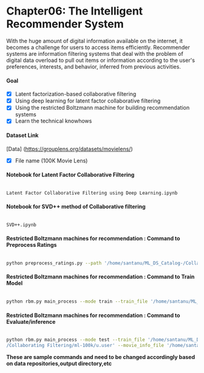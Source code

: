 # Chapter06: The Intelligent Recommender System
With the huge amount of digital information available on the internet, it becomes a
challenge for users to access items efficiently. Recommender systems are information
filtering systems that deal with the problem of digital data overload to pull out items or
information according to the user's preferences, interests, and behavior, inferred from
previous activities.

#### Goal 
- [x] Latent factorization-based collaborative filtering
- [x] Using deep learning for latent factor collaborative filtering
- [x] Using the restricted Boltzmann machine for building recommendation systems
- [x] Learn the technical knowhows

#### Dataset Link
[Data] (https://grouplens.org/datasets/movielens/)
- [x] File name (100K Movie Lens)


#### Notebook for Latent Factor Collaborative Filtering

```bash

Latent Factor Collaborative Filtering using Deep Learning.ipynb 

```

#### Notebook for SVD++ method of Collaborative filtering


```bash

SVD++.ipynb

```
#### Restricted Boltzmann machines for recommendation : Command to Preprocess Ratings

```bash

python preprocess_ratings.py --path '/home/santanu/ML_DS_Catalog-/Collaborating Filtering/ml-100k/' --infile 'u.data'

```


#### Restricted Boltzmann machines for recommendation : Command to Train Model

```bash

python rbm.py main_process --mode train --train_file '/home/santanu/ML_DS_Catalog-/Collaborating Filtering/ml-100k/train_data.npy' --outdir '/home/santanu/ML_DS_Catalog-/Collaborating Filtering/' --num_hidden 5 --epochs 1000

```

#### Restricted Boltzmann machines for recommendation : Command to Evaluate/inference 

```bash

python rbm.py main_process --mode test --train_file '/home/santanu/ML_DS_Catalog-/Collaborating Filtering/pred_all_recs.csv' --test_file '/home/santanu/ML_DS_Catalog-/Collaborating Filtering/ml-100k/test_data.npy' --outdir '/home/santanu/ML_DS_Catalog-/Collaborating Filtering/' --user_info_file '/home/santanu/ML_DS_Catalog-
/Collaborating Filtering/ml-100k/u.user' --movie_info_file '/home/santanu/ML_DS_Catalog-/Collaborating Filtering/ml-100k/u.item'

```


**These are sample commands and need to be changed accordingly based on data repositories,output directory,etc**













 






